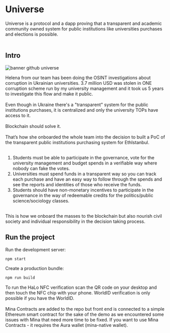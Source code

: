 
# Universe

Universe is a protocol and a dapp proving that a transparent and academic community owned system for public institutions like universities purchases and elections is possible.
<br>
<br>

## Intro 

![banner github universe](https://github.com/nichitagutu/disrupt-uni/assets/119045809/2f06f26e-bd6a-4666-b198-1a799bc38e78)



Helena from our team has been doing the OSINT investigations about corruption in Ukrainian universities.
3.7 million USD was stolen in ONE corruption scheme run by my university management and it took us 5 years to investigate this flow and make it public.
<br>
<br>
Even though in Ukraine there's a "transparent" system for the public institutions purchases, it is centralized and only the university TOPs have access to it.
<br>
<br>
Blockchain should solve it.
<br>
<br>
That’s how she onboarded the whole team into the decision to built a PoC of the transparent public institutions purchasing system for EthIstanbul.
<br>
<br>
1. Students must be able to participate in the governance, vote for the university management and budget spends in a verifiable way where nobody can fake the votes. <br>
2. Universities must spend funds in a transparent way so you can track each purchase and have an easy way to follow through the spends and see the reports and identities of those who receive the funds. <br>
3. Students should have non-monetary incentives to participate in the governance in the way of redeemable credits for the politics/public science/sociology classes. <br>
<br>
This is how we onboard the masses to the blockchain but also nourish civil society and individual responsibility in the decision taking process.


## Run the project

Run the development server:

```bash
npm start
```

Create a production bundle:

```bash
npm run build
```

To run the HaLo NFC verification scan the QR code on your desktop and then touch the NFC chip with your phone.
WorldID verification is only possible if you have the WorldID.
<br>
<br>
Mina Contracts are added to the repo but front end is connected to a simple Ethereum smart contract for the sake of the demo as we encountered some issues with Mina that need more time to be fixed. If you want to use Mina Contracts - it requires the Aura wallet (mina-native wallet).
